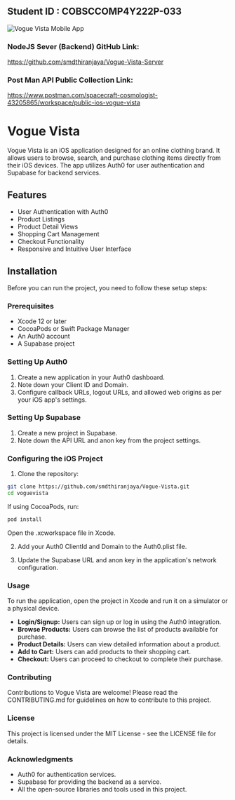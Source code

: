 ## Student ID : COBSCCOMP4Y222P-033

![Vogue Vista Mobile App](https://github.com/smdthiranjaya/Vogue-Vista/assets/37227365/abec2f10-d8f0-4739-b421-886188848525)

### NodeJS Sever (Backend) GitHub Link:
https://github.com/smdthiranjaya/Vogue-Vista-Server

### Post Man API Public Collection Link:
https://www.postman.com/spacecraft-cosmologist-43205865/workspace/public-ios-vogue-vista


# Vogue Vista

Vogue Vista is an iOS application designed for an online clothing brand. It allows users to browse, search, and purchase clothing items directly from their iOS devices. The app utilizes Auth0 for user authentication and Supabase for backend services.

## Features

- User Authentication with Auth0
- Product Listings
- Product Detail Views
- Shopping Cart Management
- Checkout Functionality
- Responsive and Intuitive User Interface

## Installation

Before you can run the project, you need to follow these setup steps:

### Prerequisites

- Xcode 12 or later
- CocoaPods or Swift Package Manager
- An Auth0 account
- A Supabase project

### Setting Up Auth0

1. Create a new application in your Auth0 dashboard.
2. Note down your Client ID and Domain.
3. Configure callback URLs, logout URLs, and allowed web origins as per your iOS app's settings.

### Setting Up Supabase

1. Create a new project in Supabase.
2. Note down the API URL and anon key from the project settings.

### Configuring the iOS Project

1. Clone the repository:

```bash
git clone https://github.com/smdthiranjaya/Vogue-Vista.git
cd voguevista
````
If using CocoaPods, run:
```bash
pod install
````

Open the .xcworkspace file in Xcode.

2. Add your Auth0 ClientId and Domain to the Auth0.plist file.

3. Update the Supabase URL and anon key in the application's network configuration.

### Usage

To run the application, open the project in Xcode and run it on a simulator or a physical device.

- **Login/Signup:** Users can sign up or log in using the Auth0 integration.
- **Browse Products:** Users can browse the list of products available for purchase.
- **Product Details:** Users can view detailed information about a product.
- **Add to Cart:** Users can add products to their shopping cart.
- **Checkout:** Users can proceed to checkout to complete their purchase.

### Contributing

Contributions to Vogue Vista are welcome! Please read the CONTRIBUTING.md for guidelines on how to contribute to this project.

### License

This project is licensed under the MIT License - see the LICENSE file for details.

### Acknowledgments

- Auth0 for authentication services.
- Supabase for providing the backend as a service.
- All the open-source libraries and tools used in this project.
